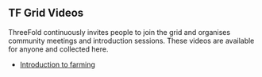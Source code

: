 ## TF Grid Videos

ThreeFold continuously invites people to join the grid and organises community meetings and introduction sessions.  These videos are available for anyone and collected here.
- [Introduction to farming](https://www.youtube.com/watch?v=f6hKYMYIdYs&list=UUKMNPuhs-8tHYfGd92krC8w)
